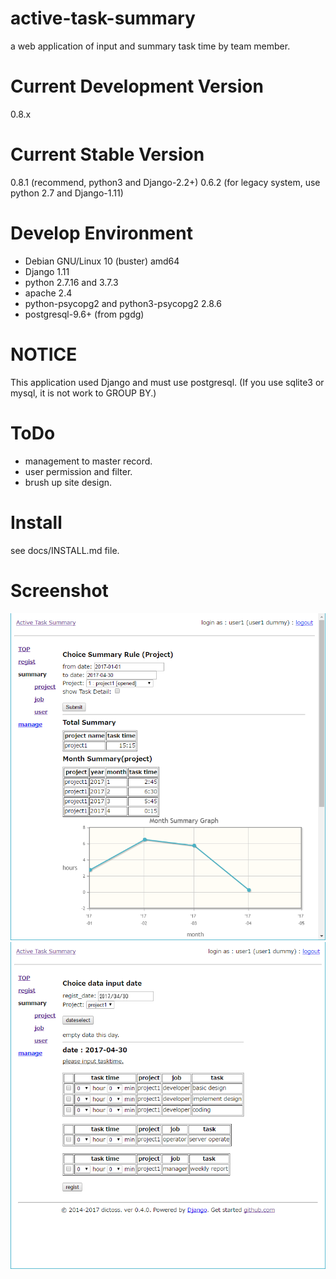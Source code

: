 active-task-summary
===================
a web application of input and summary task time by team member.

Current Development Version
===================
0.8.x

Current Stable Version
===================
0.8.1 (recommend, python3 and Django-2.2+)
0.6.2 (for legacy system, use python 2.7 and Django-1.11)

Develop Environment
===================
- Debian GNU/Linux 10 (buster) amd64
- Django 1.11
- python 2.7.16 and 3.7.3
- apache 2.4
- python-psycopg2 and python3-psycopg2 2.8.6
- postgresql-9.6+ (from pgdg)

NOTICE
===================
This application used Django and must use postgresql.
(If you use sqlite3 or mysql, it is not work to GROUP BY.)

ToDo
===================
- management to master record.
- user permission and filter.
- brush up site design.

Install
===================
see docs/INSTALL.md file.

Screenshot
===================
![summary_project](docs/screenshot/summary_project.png "summary project form")
![regist](docs/screenshot/regist.png "regist form")
